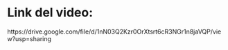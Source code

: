 <h1>Link del video: </h1>
<p>https://drive.google.com/file/d/1nN03Q2Kzr0OrXtsrt6cR3NGr1n8jaVQP/view?usp=sharing </p>

